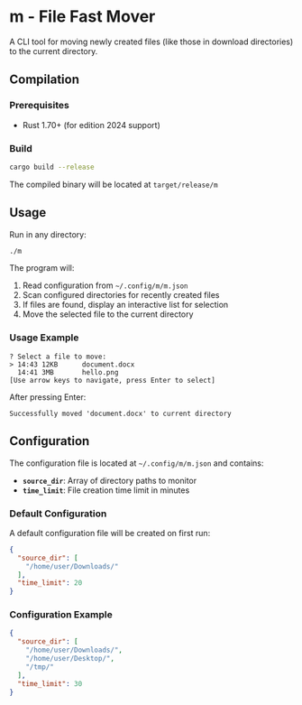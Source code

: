 # m - File Fast Mover

A CLI tool for moving newly created files (like those in download directories) to the current directory.

## Compilation

### Prerequisites

- Rust 1.70+ (for edition 2024 support)

### Build

```bash
cargo build --release
```

The compiled binary will be located at `target/release/m`

## Usage

Run in any directory:

```bash
./m
```

The program will:
1. Read configuration from `~/.config/m/m.json`
2. Scan configured directories for recently created files
3. If files are found, display an interactive list for selection
4. Move the selected file to the current directory

### Usage Example

```
? Select a file to move:  
> 14:43 12KB      document.docx
  14:41 3MB       hello.png
[Use arrow keys to navigate, press Enter to select]
```

After pressing Enter:

```
Successfully moved 'document.docx' to current directory
```

## Configuration

The configuration file is located at `~/.config/m/m.json` and contains:

- **`source_dir`**: Array of directory paths to monitor
- **`time_limit`**: File creation time limit in minutes

### Default Configuration

A default configuration file will be created on first run:

```json
{
  "source_dir": [
    "/home/user/Downloads/"
  ],
  "time_limit": 20
}
```

### Configuration Example

```json
{
  "source_dir": [
    "/home/user/Downloads/",
    "/home/user/Desktop/",
    "/tmp/"
  ],
  "time_limit": 30
}
```